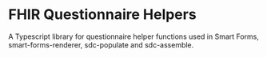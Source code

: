 # FHIR Questionnaire Helpers

A Typescript library for questionnaire helper functions used in Smart Forms, smart-forms-renderer, sdc-populate and sdc-assemble.
